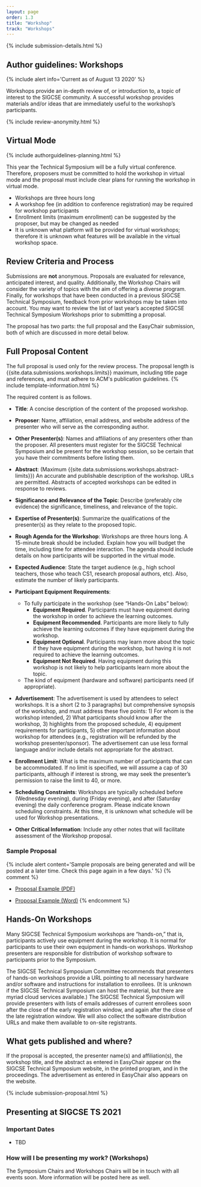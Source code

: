 ```yaml
---
layout: page
order: 1.3
title: "Workshop"
track: "Workshops"
---
```

 
{% include submission-details.html %}
 
<!-- {% include covid-guidelines-alert.html %} -->
 
## Author guidelines: Workshops 
{% include alert info='Current as of August 13 2020' %} 

Workshops provide an in-depth review of, or introduction to, a topic of interest to the SIGCSE community. A successful workshop provides materials and/or ideas that are immediately useful to the workshop’s participants. 
 
{% include review-anonymity.html %}
 
 
## Virtual Mode
 
{% include authorguidelines-planning.html %}
 
This year the Technical Symposium will be a fully virtual conference. Therefore, proposers must be committed to hold the workshop in virtual mode and the proposal must include clear plans for running the workshop in virtual mode.
 
- Workshops are three hours long 
- A workshop fee (in addition to conference registration) may be required for workshop participants
- Enrollment limits (maximum enrollment) can be suggested by the proposer, but may be changed as needed
- It is unknown what platform will be provided for virtual workshops; therefore it is unknown what features will be available in the virtual workshop space.
 
 
## Review Criteria and Process
 
Submissions are **not** anonymous. Proposals are evaluated for relevance, anticipated interest, and quality. Additionally, the Workshop Chairs will consider the variety of topics with the aim of offering a diverse program. Finally, for workshops that have been conducted in a previous SIGCSE Technical Symposium, feedback from prior workshops may be taken into account. You may want to review the list of last year’s accepted SIGCSE Technical Symposium Workshops prior to submitting a proposal.
 
The proposal has two parts: the full proposal and the EasyChair submission, both of which are discussed in more detail below. 
 
 
## Full Proposal Content
 
The full proposal is used only for the review process. The proposal length is {{site.data.submissions.workshops.limits}} maximum, including title page and references, and must adhere to ACM's publication guidelines.
{% include template-information.html %}
 
The required content is as follows.
 
- **Title**: A concise description of the content of the proposed workshop. 
 
- **Proposer**: Name, affiliation, email address, and website address of the presenter who will serve as the corresponding author.
 
- **Other Presenter(s)**: Names and affiliations of any presenters other than the proposer. All presenters must register for the SIGCSE Technical Symposium and be present for the workshop session, so be certain that you have their commitments before listing them.
 
- **Abstract**: (Maximum {{site.data.submissions.workshops.abstract-limits}}) An accurate and publishable description of the workshop. URLs are permitted. Abstracts of accepted workshops can be edited in response to reviews. 
 
- **Significance and Relevance of the Topic**: Describe (preferably cite evidence) the significance, timeliness, and relevance of the topic. 
 
- **Expertise of Presenter(s)**: Summarize the qualifications of the presenter(s) as they relate to the proposed topic.
 
- **Rough Agenda for the Workshop**: Workshops are three hours long. A 15-minute break should be included. Explain how you will budget the time, including time for attendee interaction. The agenda should include details on how participants will be supported in the virtual mode. 
 
- **Expected Audience**: State the target audience (e.g., high school teachers, those who teach CS1, research proposal authors, etc). Also, estimate the number of likely participants. 
 
- **Participant Equipment Requirements**: 
  - To fully participate in the workshop (see “Hands-On Labs” below):
	- **Equipment Required**. Participants must have equipment during the workshop in order to achieve the learning outcomes.
    - **Equipment Recommended**. Participants are more likely to fully achieve the learning outcomes if they have equipment during the workshop.
    - **Equipment Optional**. Participants may learn more about the topic if they have equipment during the workshop, but having it is not required to achieve the learning outcomes.
    - **Equipment Not Required**. Having equipment during this workshop is not likely to help participants learn more about the topic.
  - The kind of equipment (hardware and software) participants need (if appropriate).
 
- **Advertisement**: The advertisement is used by attendees to select workshops. It is a short (2 to 3 paragraphs) but comprehensive synopsis of the workshop, and must address these five points: 1) For whom is the workshop intended, 2) What participants should know after the workshop, 3) highlights from the proposed schedule, 4) equipment requirements for participants, 5) other important information about workshop for attendees (e.g., registration will be refunded by the workshop presenter/sponsor). The advertisement can use less formal language and/or include details not appropriate for the abstract. 
 
- **Enrollment Limit**: What is the maximum number of participants that can be accommodated. If no limit is specified, we will assume a cap of 30 participants, although if interest is strong, we may seek the presenter’s permission to raise the limit to 40, or more. 
 
- **Scheduling Constraints**: Workshops are typically scheduled before (Wednesday evening), during (Friday evening), and after (Saturday evening) the daily conference program. Please indicate known scheduling constraints. At this time, it is unknown what schedule will be used for Workshop presentations.
 
- **Other Critical Information**: Include any other notes that will facilitate assessment of the Workshop proposal.
 
### Sample Proposal
{% include alert content='Sample proposals are being generated and will be posted at a later time. Check this page again in a few days.' %}
{% comment %}
-  [Proposal Example (PDF)](/docs/sigcse-sample-workshop.pdf)
 
-  [Proposal Example (Word)](/docs/sigcse-sample-workshop.docx)
{% endcomment %}
 
## Hands-On Workshops
 
Many SIGCSE Technical Symposium workshops are “hands-on,” that is, participants actively use equipment during the workshop. It is normal for participants to use their own equipment in hands-on workshops. Workshop presenters are responsible for distribution of workshop software to participants prior to the Symposium. 
 
The SIGCSE Technical Symposium Committee recommends that presenters of hands-on workshops provide a URL pointing to all necessary hardware and/or software and instructions for installation to enrollees. (It is unknown if the SIGCSE Technical Symposium can host the material, but there are myriad cloud services available.) The SIGCSE Technical Symposium will provide presenters with lists of emails addresses of current enrollees soon after the close of the early registration window, and again after the close of the late registration window. We will also collect the software distribution URLs and make them available to on-site registrants. 
 
## What gets published and where?
 
If the proposal is accepted, the presenter name(s) and affiliation(s), the workshop title, and the abstract as entered in EasyChair appear on the SIGCSE Technical Symposium website, in the printed program, and in the proceedings. The advertisement as entered in EasyChair also appears on the website. 
 
{% include submission-proposal.html %}
 
## Presenting at SIGCSE TS 2021

### Important Dates

* TBD 

### How will I be presenting my work? (Workshops)

The Symposium Chairs and Workshops Chairs will be in touch with all events soon.  More information will be posted here as well.   
